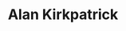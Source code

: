 ---
title: "Alan Kirkpatrick"
address: "Lough Neagh Fishing Tours, Mr Tom Woods 190 Aghafad Road, Clogher, Co. Tyrone, BT76 0XE"
tel: "+44 (0)28 8554 8659"
county: "Tyrone"
category: "Tackle Shops"
type: "Content"
lat: "54.72855758666992"
lng: "-6.275859832763672"
---